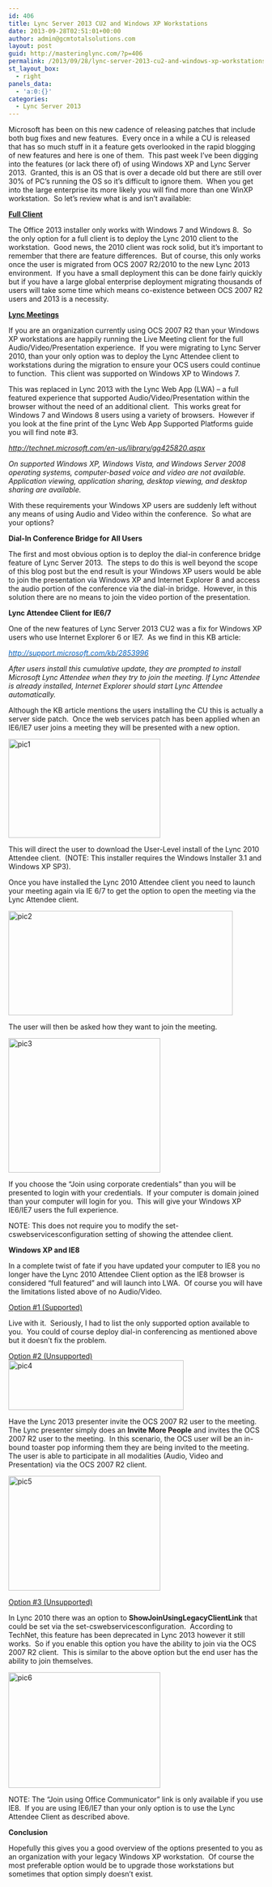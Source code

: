 ```yaml
---
id: 406
title: Lync Server 2013 CU2 and Windows XP Workstations
date: 2013-09-28T02:51:01+00:00
author: admin@gcmtotalsolutions.com
layout: post
guid: http://masteringlync.com/?p=406
permalink: /2013/09/28/lync-server-2013-cu2-and-windows-xp-workstations/
st_layout_box:
  - right
panels_data:
  - 'a:0:{}'
categories:
  - Lync Server 2013
---
```

Microsoft has been on this new cadence of releasing patches that include both bug fixes and new features.  Every once in a while a CU is released that has so much stuff in it a feature gets overlooked in the rapid blogging of new features and here is one of them.  This past week I&#8217;ve been digging into the features (or lack there of) of using Windows XP and Lync Server 2013.  Granted, this is an OS that is over a decade old but there are still over 30% of PC&#8217;s running the OS so it&#8217;s difficult to ignore them.  When you get into the large enterprise its more likely you will find more than one WinXP workstation.  So let&#8217;s review what is and isn&#8217;t available:

<span style="text-decoration: underline"><strong>Full Client</strong></span>

The Office 2013 installer only works with Windows 7 and Windows 8.  So the only option for a full client is to deploy the Lync 2010 client to the workstation.  Good news, the 2010 client was rock solid, but it&#8217;s important to remember that there are feature differences.  But of course, this only works once the user is migrated from OCS 2007 R2/2010 to the new Lync 2013 environment.  If you have a small deployment this can be done fairly quickly but if you have a large global enterprise deployment migrating thousands of users will take some time which means co-existence between OCS 2007 R2 users and 2013 is a necessity.

<span style="text-decoration: underline"><strong>Lync Meetings</strong></span>

If you are an organization currently using OCS 2007 R2 than your Windows XP workstations are happily running the Live Meeting client for the full Audio/Video/Presentation experience.  If you were migrating to Lync Server 2010, than your only option was to deploy the Lync Attendee client to workstations during the migration to ensure your OCS users could continue to function.  This client was supported on Windows XP to Windows 7.

This was replaced in Lync 2013 with the Lync Web App (LWA) &#8211; a full featured experience that supported Audio/Video/Presentation within the browser without the need of an additional client.  This works great for Windows 7 and Windows 8 users using a variety of browsers.  However if you look at the fine print of the Lync Web App Supported Platforms guide you will find note #3.

_http://technet.microsoft.com/en-us/library/gg425820.aspx_

_On supported Windows XP, Windows Vista, and Windows Server 2008 operating systems, computer-based voice and video are not available. Application viewing, application sharing, desktop viewing, and desktop sharing are available._

With these requirements your Windows XP users are suddenly left without any means of using Audio and Video within the conference.  So what are your options?

**Dial-In Conference Bridge for All Users**

The first and most obvious option is to deploy the dial-in conference bridge feature of Lync Server 2013.  The steps to do this is well beyond the scope of this blog post but the end result is your Windows XP users would be able to join the presentation via Windows XP and Internet Explorer 8 and access the audio portion of the conference via the dial-in bridge.  However, in this solution there are no means to join the video portion of the presentation.

**Lync Attendee Client for IE6/7**<span style="text-decoration: underline"><strong><br /> </strong></span>

One of the new features of Lync Server 2013 CU2 was a fix for Windows XP users who use Internet Explorer 6 or IE7.  As we find in this KB article:

_[<span style="color: #0563c1">http://support.microsoft.com/kb/2853996</span>](http://support.microsoft.com/kb/2853996)_

_After users install this cumulative update, they are prompted to install Microsoft Lync Attendee when they try to join the meeting. If Lync Attendee is already installed, Internet Explorer should start Lync Attendee automatically._

Although the KB article mentions the users installing the CU this is actually a server side patch.  Once the web services patch has been applied when an IE6/IE7 user joins a meeting they will be presented with a new option.

<a href="http://masteringlync.com/2013/09/28/lync-server-2013-cu2-and-windows-xp-workstations/pic1-11/" rel="attachment wp-att-407"><img class="alignnone wp-image-407 size-medium" src="https://i0.wp.com/masteringlync.gcmtotalsolutions.com/wp-content/uploads/sites/2/2013/09/pic12-300x195.png?resize=300%2C195&#038;ssl=1" alt="pic1" width="300" height="195" srcset="https://i0.wp.com/masteringlync.com/wp-content/uploads/sites/2/2013/09/pic12.png?resize=300%2C195&ssl=1 300w, https://i0.wp.com/masteringlync.com/wp-content/uploads/sites/2/2013/09/pic12.png?resize=768%2C499&ssl=1 768w, https://i0.wp.com/masteringlync.com/wp-content/uploads/sites/2/2013/09/pic12.png?w=921&ssl=1 921w" sizes="(max-width: 300px) 100vw, 300px" data-recalc-dims="1" /></a>

This will direct the user to download the User-Level install of the Lync 2010 Attendee client.  (NOTE: This installer requires the Windows Installer 3.1 and Windows XP SP3).

Once you have installed the Lync 2010 Attendee client you need to launch your meeting again via IE 6/7 to get the option to open the meeting via the Lync Attendee client.

<a href="http://masteringlync.com/2013/09/28/lync-server-2013-cu2-and-windows-xp-workstations/pic2-8/" rel="attachment wp-att-413"><img class="alignnone size-full wp-image-413" src="https://i2.wp.com/masteringlync.com/files/2013/09/pic21.png?resize=443%2C206&#038;ssl=1" alt="pic2" width="443" height="206" srcset="https://i2.wp.com/masteringlync.com/wp-content/uploads/sites/2/2013/09/pic21.png?w=443&ssl=1 443w, https://i2.wp.com/masteringlync.com/wp-content/uploads/sites/2/2013/09/pic21.png?resize=300%2C140&ssl=1 300w" sizes="(max-width: 443px) 100vw, 443px" data-recalc-dims="1" /></a>

The user will then be asked how they want to join the meeting.

<a href="http://masteringlync.com/2013/09/28/lync-server-2013-cu2-and-windows-xp-workstations/pic3-7/" rel="attachment wp-att-414"><img class="alignnone wp-image-414 size-medium" src="https://i1.wp.com/masteringlync.gcmtotalsolutions.com/wp-content/uploads/sites/2/2013/09/pic3-300x265.png?resize=300%2C265&#038;ssl=1" alt="pic3" width="300" height="265" srcset="https://i0.wp.com/masteringlync.com/wp-content/uploads/sites/2/2013/09/pic3.png?resize=300%2C265&ssl=1 300w, https://i0.wp.com/masteringlync.com/wp-content/uploads/sites/2/2013/09/pic3.png?w=372&ssl=1 372w" sizes="(max-width: 300px) 100vw, 300px" data-recalc-dims="1" /></a>

If you choose the &#8220;Join using corporate credentials&#8221; than you will be presented to login with your credentials.  If your computer is domain joined than your computer will login for you.  This will give your Windows XP IE6/IE7 users the full experience.

NOTE: This does not require you to modify the set-cswebservicesconfiguration setting of showing the attendee client.

**Windows XP and IE8**

In a complete twist of fate if you have updated your computer to IE8 you no longer have the Lync 2010 Attendee Client option as the IE8 browser is considered &#8220;full featured&#8221; and will launch into LWA.  Of course you will have the limitations listed above of no Audio/Video.

<span style="text-decoration: underline">Option #1 (Supported)</span>

Live with it.  Seriously, I had to list the only supported option available to you.  You could of course deploy dial-in conferencing as mentioned above but it doesn&#8217;t fix the problem.

<span style="text-decoration: underline">Option #2 (Unsupported)</span><a href="http://masteringlync.com/2013/09/28/lync-server-2013-cu2-and-windows-xp-workstations/pic4-6/" rel="attachment wp-att-415"><img class="alignright wp-image-415 size-full" src="https://i0.wp.com/masteringlync.gcmtotalsolutions.com/wp-content/uploads/sites/2/2013/09/pic4.png?resize=346%2C98&#038;ssl=1" alt="pic4" width="346" height="98" srcset="https://i0.wp.com/masteringlync.com/wp-content/uploads/sites/2/2013/09/pic4.png?w=346&ssl=1 346w, https://i0.wp.com/masteringlync.com/wp-content/uploads/sites/2/2013/09/pic4.png?resize=300%2C85&ssl=1 300w" sizes="(max-width: 346px) 100vw, 346px" data-recalc-dims="1" /></a>

Have the Lync 2013 presenter invite the OCS 2007 R2 user to the meeting.  The Lync presenter simply does an **Invite More People** and invites the OCS 2007 R2 user to the meeting.  In this scenario, the OCS user will be an in-bound toaster pop informing them they are being invited to the meeting.  The user is able to participate in all modalities (Audio, Video and Presentation) via the OCS 2007 R2 client.

<a href="http://masteringlync.com/2013/09/28/lync-server-2013-cu2-and-windows-xp-workstations/pic5-5/" rel="attachment wp-att-416"><img class="alignnone wp-image-416 size-medium" src="https://i1.wp.com/masteringlync.gcmtotalsolutions.com/wp-content/uploads/sites/2/2013/09/pic5-300x226.png?resize=300%2C226&#038;ssl=1" alt="pic5" width="300" height="226" srcset="https://i2.wp.com/masteringlync.com/wp-content/uploads/sites/2/2013/09/pic5.png?resize=300%2C226&ssl=1 300w, https://i2.wp.com/masteringlync.com/wp-content/uploads/sites/2/2013/09/pic5.png?resize=768%2C579&ssl=1 768w, https://i2.wp.com/masteringlync.com/wp-content/uploads/sites/2/2013/09/pic5.png?w=1019&ssl=1 1019w" sizes="(max-width: 300px) 100vw, 300px" data-recalc-dims="1" /></a>

<span style="text-decoration: underline">Option #3 (Unsupported)</span>

In Lync 2010 there was an option to **ShowJoinUsingLegacyClientLink** that could be set via the set-cswebservicesconfiguration.  According to TechNet, this feature has been deprecated in Lync 2013 however it still works.  So if you enable this option you have the ability to join via the OCS 2007 R2 client.  This is similar to the above option but the end user has the ability to join themselves.

<a href="http://masteringlync.com/2013/09/28/lync-server-2013-cu2-and-windows-xp-workstations/pic6-5/" rel="attachment wp-att-419"><img class="alignnone wp-image-419 size-medium" src="https://i1.wp.com/masteringlync.gcmtotalsolutions.com/wp-content/uploads/sites/2/2013/09/pic6-300x228.png?resize=300%2C228&#038;ssl=1" alt="pic6" width="300" height="228" srcset="https://i1.wp.com/masteringlync.com/wp-content/uploads/sites/2/2013/09/pic6.png?resize=300%2C228&ssl=1 300w, https://i1.wp.com/masteringlync.com/wp-content/uploads/sites/2/2013/09/pic6.png?w=555&ssl=1 555w" sizes="(max-width: 300px) 100vw, 300px" data-recalc-dims="1" /></a>

NOTE: The &#8220;Join using Office Communicator&#8221; link is only available if you use IE8.  If you are using IE6/IE7 than your only option is to use the Lync Attendee Client as described above.

**Conclusion**

Hopefully this gives you a good overview of the options presented to you as an organization with your legacy Windows XP workstation.  Of course the most preferable option would be to upgrade those workstations but sometimes that option simply doesn&#8217;t exist.